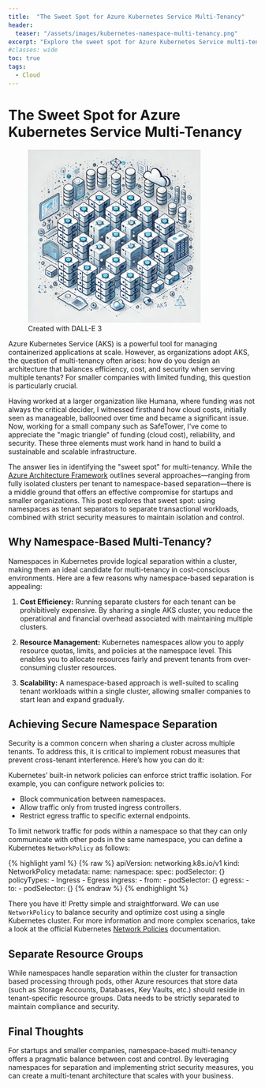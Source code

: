 ```yaml
---
title:  "The Sweet Spot for Azure Kubernetes Service Multi-Tenancy"
header:
  teaser: "/assets/images/kubernetes-namespace-multi-tenancy.png"
excerpt: "Explore the sweet spot for Azure Kubernetes Service multi-tenancy: balancing cost, reliability, and security using namespaces and robust policies."
#classes: wide
toc: true
tags:
  - Cloud
---
```


# The Sweet Spot for Azure Kubernetes Service Multi-Tenancy

<figure style="width: 350px" class="align-left">
	<a href="/assets/images/kubernetes-namespace-multi-tenancy.png"><img src="/assets/images/kubernetes-namespace-multi-tenancy.png"></a>
	<figcaption>Created with DALL-E 3</figcaption>
</figure>

Azure Kubernetes Service (AKS) is a powerful tool for managing containerized applications at scale. However, as organizations adopt AKS, the question of multi-tenancy often arises: how do you design an architecture that balances efficiency, cost, and security when serving multiple tenants? For smaller companies with limited funding, this question is particularly crucial. 

Having worked at a larger organization like Humana, where funding was not always the critical decider, I witnessed firsthand how cloud costs, initially seen as manageable, ballooned over time and became a significant issue. Now, working for a small company such as SafeTower, I’ve come to appreciate the "magic triangle" of funding (cloud cost), reliability, and security. These three elements must work hand in hand to build a sustainable and scalable infrastructure.

The answer lies in identifying the "sweet spot" for multi-tenancy. While the [Azure Architecture Framework](https://learn.microsoft.com/en-us/azure/architecture/guide/multitenant/service/aks) outlines several approaches—ranging from fully isolated clusters per tenant to namespace-based separation—there is a middle ground that offers an effective compromise for startups and smaller organizations. This post explores that sweet spot: using namespaces as tenant separators to separate transactional workloads, combined with strict security measures to maintain isolation and control.

## Why Namespace-Based Multi-Tenancy?
Namespaces in Kubernetes provide logical separation within a cluster, making them an ideal candidate for multi-tenancy in cost-conscious environments. Here are a few reasons why namespace-based separation is appealing:

1. **Cost Efficiency:** Running separate clusters for each tenant can be prohibitively expensive. By sharing a single AKS cluster, you reduce the operational and financial overhead associated with maintaining multiple clusters.

2. **Resource Management:** Kubernetes namespaces allow you to apply resource quotas, limits, and policies at the namespace level. This enables you to allocate resources fairly and prevent tenants from over-consuming cluster resources.

3. **Scalability:** A namespace-based approach is well-suited to scaling tenant workloads within a single cluster, allowing smaller companies to start lean and expand gradually.

## Achieving Secure Namespace Separation
Security is a common concern when sharing a cluster across multiple tenants. To address this, it is critical to implement robust measures that prevent cross-tenant interference. Here’s how you can do it:

Kubernetes’ built-in network policies can enforce strict traffic isolation. For example, you can configure network policies to:
   - Block communication between namespaces.
   - Allow traffic only from trusted ingress controllers.
   - Restrict egress traffic to specific external endpoints.

To limit network traffic for pods within a namespace so that they can only communicate with other pods in the same namespace, you can define a Kubernetes `NetworkPolicy` as follows:

{% highlight yaml %}
{% raw %}
   apiVersion: networking.k8s.io/v1
   kind: NetworkPolicy
   metadata:
     name: <restrict-to-namespace>
     namespace: <your-namespace-name>
   spec:
     podSelector: {}
     policyTypes:
     - Ingress
     - Egress
     ingress:
     - from:
       - podSelector: {}
     egress:
     - to:
       - podSelector: {}
{% endraw %}
{% endhighlight %}

There you have it!  Pretty simple and straightforward.  We can use `NetworkPolicy` to balance security and optimize cost using a single Kubernetes cluster. For more information and more complex scenarios, take a look at the official Kubernetes [Network Policies](https://kubernetes.io/docs/concepts/services-networking/network-policies/) documentation.

## Separate Resource Groups

While namespaces handle separation within the cluster for transaction based processing through pods, other Azure resources that store data (such as Storage Accounts, Databases, Key Vaults, etc.) should reside in tenant-specific resource groups. Data needs to be strictly separated to maintain compliance and security.

## Final Thoughts
For startups and smaller companies, namespace-based multi-tenancy offers a pragmatic balance between cost and control. By leveraging namespaces for separation and implementing strict security measures, you can create a multi-tenant architecture that scales with your business. 
